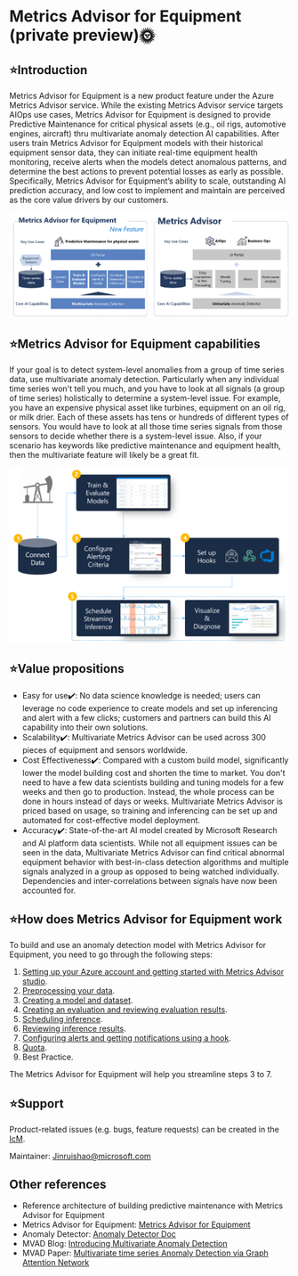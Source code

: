 # Metrics Advisor for Equipment (private preview)🌞

## ⭐Introduction

Metrics Advisor for Equipment is a new product feature under the Azure Metrics Advisor service. While the existing Metrics Advisor service targets AIOps use cases, Metrics Advisor for Equipment is designed to provide Predictive Maintenance for critical physical assets (e.g., oil rigs, automotive engines, aircraft) thru multivariate anomaly detection AI capabilities. After users train Metrics Advisor for Equipment models with their historical equipment sensor data, they can initiate real-time equipment health monitoring, receive alerts when the models detect anomalous patterns, and determine the best actions to prevent potential losses as early as possible. Specifically, Metrics Advisor for Equipment’s ability to scale, outstanding AI prediction accuracy, and low cost to implement and maintain are perceived as the core value drivers by our customers.

![image-20220712171530144](https://raw.githubusercontent.com/Azure/Metrics-Advisor-for-Equipment/main/image-20220712171530144.png)

## ⭐Metrics Advisor for Equipment capabilities

If your goal is to detect system-level anomalies from a group of time series data, use multivariate anomaly detection. Particularly when any individual time series won't tell you much, and you have to look at all signals (a group of time series) holistically to determine a system-level issue. For example, you have an expensive physical asset like turbines, equipment on an oil rig, or milk drier. Each of these assets has tens or hundreds of different types of sensors. You would have to look at all those time series signals from those sensors to decide whether there is a system-level issue. Also, if your scenario has keywords like predictive maintenance and equipment health, then the multivariate feature will likely be a great fit.

![image-20220714175904958](https://raw.githubusercontent.com/Azure/Metrics-Advisor-for-Equipment/main/image/image-20220714175904958.png)



## ⭐Value propositions

- Easy for use✔️: No data science knowledge is needed; users can leverage no code experience to create models and set up inferencing and alert with a few clicks; customers and partners can build this AI capability into their own solutions.
- Scalability✔️: Multivariate Metrics Advisor can be used across 300 pieces of equipment and sensors worldwide.
- Cost Effectiveness✔️: Compared with a custom build model, significantly lower the model building cost and shorten the time to market. You don't need to have a few data scientists building and tuning models for a few weeks and then go to production. Instead, the whole process can be done in hours instead of days or weeks. Multivariate Metrics Advisor is priced based on usage, so training and inferencing can be set up and automated for cost-effective model deployment.
- Accuracy✔️: State-of-the-art AI model created by Microsoft Research and AI platform data scientists. While not all equipment issues can be seen in the data, Multivariate Metrics Advisor can find critical abnormal equipment behavior with best-in-class detection algorithms and multiple signals analyzed in a group as opposed to being watched individually. Dependencies and inter-correlations between signals have now been accounted for.

## ⭐How does Metrics Advisor for Equipment work

To build and use an anomaly detection model with Metrics Advisor for Equipment, you need to go through the following steps:

1. [Setting up your Azure account and getting started with Metrics Advisor studio](https://github.com/Azure/Metrics-Advisor-for-Equipment/blob/main/docs/01-Setting%20up%20your%20Azure%20account.md).
2. [Preprocessing your data](https://github.com/Azure/Metrics-Advisor-for-Equipment/blob/main/docs/02-Preprocessing%20your%20data.md).
3. [Creating a model and dataset](https://github.com/Azure/Metrics-Advisor-for-Equipment/blob/main/docs/03-Creating%20a%20model%20and%20dataset.md).
4. [Creating an evaluation and reviewing evaluation results](https://github.com/Azure/Metrics-Advisor-for-Equipment/blob/main/docs/04-Creating%20an%20evaluation%20and%20reviewing%20evaluation%20results.md).
5. [Scheduling inference](https://github.com/Azure/Metrics-Advisor-for-Equipment/blob/main/docs/05-Scheduling%20an%20inference.md).
6. [Reviewing inference results](https://github.com/Azure/Metrics-Advisor-for-Equipment/blob/main/docs/06-Reviewing%20inference%20results.md).
7. [Configuring alerts and getting notifications using a hook](https://github.com/Azure/Metrics-Advisor-for-Equipment/blob/main/docs/07-Configure%20alerts%20an%20get%20notifications%20using%20a%20hook.md).
8. [Quota](https://github.com/Azure/Metrics-Advisor-for-Equipment/blob/main/docs/08-Quota.md).
8. Best Practice.

The Metrics Advisor for Equipment will help you streamline steps 3 to 7. 

## ⭐Support

Product-related issues (e.g. bugs, feature requests) can be created in the [IcM]( https://portal.microsofticm.com/imp/v3/incidents/create?tmpl=72q3D3).

Maintainer: Jinruishao@microsoft.com



## Other references

* Reference architecture of building predictive maintenance with Metrics Advisor for Equipment
* Metrics Advisor for Equipment: [Metrics Advisor for Equipment](https://ma-adel-dev.azurewebsites.net/)
* Anomaly Detector: [Anomaly Detector Doc](https://docs.microsoft.com/en-us/azure/cognitive-services/anomaly-detector/)
* MVAD Blog: [Introducing Multivariate Anomaly Detection](https://techcommunity.microsoft.com/t5/azure-ai/introducing-multivariate-anomaly-detection/ba-p/2260679)
* MVAD Paper: [Multivariate time series Anomaly Detection via Graph Attention Network](https://arxiv.org/abs/2009.02040)
